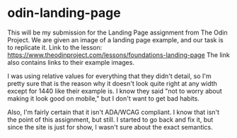 # odin-landing-page
This will be my submission for the Landing Page assignment from The Odin Project.
We are given an image of a landing page example, and our task is to replicate it.
Link to the lesson: https://www.theodinproject.com/lessons/foundations-landing-page
The link also contains links to their example images.

I was using relative values for everything that they didn't detail, so I'm pretty
sure that is the reason why it doesn't look quite right at any width except for 1440
like their example is. I know they said "not to worry about making it look good on
mobile," but I don't want to get bad habits.

Also, I'm fairly certain that it isn't ADA/WCAG compliant. I know that isn't the 
point of this assignment, but still. I started to go back and fix it, but since the
site is just for show, I wasn't sure about the exact semantics.
